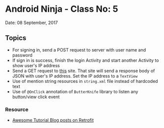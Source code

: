 # Android Ninja - Class No: 5
Date: 08 September, 2017

## Topics ##
- For signing in, send a POST request to server with user name and password
- If sign in is success, finish the login Activity and start another Activity to show user's IP address
- Send a GET request to [this](http://ip.jsontest.com/) site. That site will send a response body of JSON with user's IP address. Set the IP address to a `TextView`
- Use of mention string resources in `string.xml` file instead of hardcoded text
- Use of `@OnClick` annotation of `ButterKnife` library to listen any button/view click event

### Resource ###
- [Awesome Tutorial Blog posts on Retrofit](https://futurestud.io/tutorials/tag/retrofit/)
